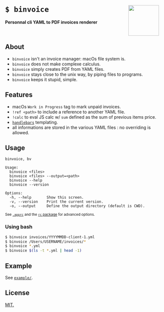 # `$ binvoice` <img src="https://emojipedia-us.s3.dualstack.us-west-1.amazonaws.com/thumbs/240/apple/155/banknote-with-euro-sign_1f4b6.png" width="100" align="right">
**Personnal cli YAML to PDF invoices renderer**

<br>

## About
- `binvoice` isn't an invoice manager: macOs file system is.
- `binvoice` does not make complexe calculus.
- `binvoice` simply creates PDF from YAML files.
- `binvoice` stays close to the unix way, by piping files to programs.
- `binvoice` keeps it stupid, simple.

## Features
- macOs `Work in Progress` tag to mark unpaid invoices.
- `!ref <path>` to include a reference to another YAML file.
- `!calc` to eval JS calc w/ `sum` defined as the sum of previous items price.
- [`handlebars`](https://github.com/wycats/handlebars.js/) templating.
- all informations are stored in the various YAML files : no overriding is allowed.

## Usage
```
binvoice, bv

Usage:
  binvoice <files>
  binvoice <files> --output=<path>
  binvoice --help
  binvoice --version

Options:
  -h, --help       Show this screen.
  -v, --version    Print the current version.
  -o, --output     Define the output directory (default is CWD).

```
<sup>See [`.apprc`](.apprc) and the [`rc` package](https://github.com/dominictarr/rc#standards) for advanced options.</sup>

### Using bash
```sh
$ binvoice invoices/YYYYMMDD-client-1.yml
$ binvoice /Users/USERNAME/invoices/*
$ binvoice *.yml
$ binvoice $(ls -t *.yml | head -1)
```

## Example

See [`example/`](example).

## License
[MIT.](https://tldrlegal.com/license/mit-license)
